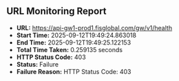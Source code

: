 ## URL Monitoring Report

- **URL:** https://api-gw1-prod1.fisglobal.com/gw/v1/health
- **Start Time:** 2025-09-12T19:49:24.863018
- **End Time:** 2025-09-12T19:49:25.122153
- **Total Time Taken:** 0.259135 seconds
- **HTTP Status Code:** 403
- **Status:** Failure
- **Failure Reason:** HTTP Status Code: 403
